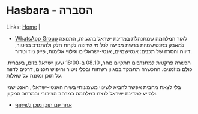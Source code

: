 # Hasbara - הסברה

Links: [Home](./main.md) |

- [WhatsApp Group](<https://chat.whatsapp.com/CFYjeJbB2YwE4r5TvDLJr6>)
לאור המלחמה שמתנהלת במדינת ישראל ברגע זה, התנועה למאבק באנטישמיות ברשת מציעה לכל מי שרוצה לקחת חלק ולהתנדב בניטור, דיווח והסרה של תכנים: אנטישמיים, אנטי-ישראליים וגילויי אלימות, פייק ניוז וטרור.

הכשרה פרקטית למתנדבים תתקיים מחר, 08.10 ב-18:00 שעון ישראל בזום, בעברית. כולם מוזמנים. ההכשרה תתמקד במגוון רשתות ובכלי ניטור וחיפוש תכנים, דרכים לדווח על תוכן ומענה על שאלות.

בלי לצאת מהבית אפשר להביא לשינוי משמעותי בשיח האנטי-ישראלי, האנטישמי ולסייע למדינת ישראל לנצח במלחמה במרחב הציבורי ובמרחב המקוון.

- [אתר עם תוכן מוכן לשיתוף](<https://nirtz89.github.io/israel_diplomacy/>)
